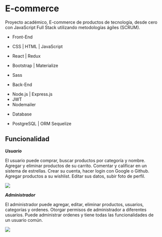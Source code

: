 # E-commerce
Proyecto académico, E-commerce de productos de tecnología, desde cero con JavaScript Full Stack utilizando metodologías ágiles (SCRUM).

+ Front-End
+ CSS | HTML | JavaScript
+ React | Redux
+ Bootstrap | Materialize
+ Sass

+ Back-End
- Node.js | Express.js
- JWT
- Nodemailer

+ Database
- PostgreSQL | ORM Sequelize

## Funcionalidad

***Usuario***

El usuario puede comprar, buscar productos por categoría y nombre. Agregar y eliminar productos de su carrito. Comentar y calificar en un sistema de estrellas. Crear su cuenta, hacer login con Google o Github. Agregar productos a su wishlist. Editar sus datos, subir foto de perfil.

![](https://i.postimg.cc/BJRSPwyR/user.png)

***Administrador*** 

El administrador puede agregar, editar, eliminar productos, usuarios, categorías y ordenes. Otorgar permisos de administrador a diferentes usuarios. Puede administrar ordenes y tiene todas las funcionalidades de un usuario común.

![](https://i.postimg.cc/mZ8G45Bh/Untitled.jpg)


